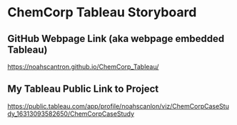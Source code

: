 # ChemCorp Tableau Storyboard

## GitHub Webpage Link (aka webpage embedded Tableau)
https://noahscantron.github.io/ChemCorp_Tableau/

## My Tableau Public Link to Project
https://public.tableau.com/app/profile/noahscanlon/viz/ChemCorpCaseStudy_16313093582650/ChemCorpCaseStudy
